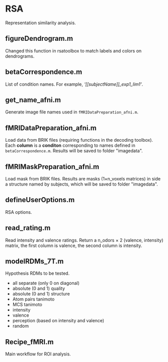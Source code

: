 # RSA
Representation similarity analysis.

## figureDendrogram.m
Changed this function in rsatoolbox to match labels and colors on dendrograms.

## betaCorrespondence.m
List of condition names. For example, *'[[subjectName]]_exp1_lim1'*.

## get_name_afni.m
Generate image file names used in `fMRIDataPreparation_afni.m`.

## fMRIDataPreparation_afni.m
Load data from BRIK files (requiring functions in the decoding toolbox). Each **column** is a **conditon** corresponding to names defined in `betaCorrespondence.m`. Results will be saved to folder "imagedata".

## fMRIMaskPreparation_afni.m
Load mask from BRIK files. Results are masks (1×n_voxels matrices) in side a structure named by subjects, which will be saved to folder "imagedata".

## defineUserOptions.m
RSA options.

## read_rating.m
Read intensity and valence ratings. Return a n_odors × 2 (valence, intensity) matrix, the first column is valence, the second column is intensity.

## modelRDMs_7T.m
Hypothesis RDMs to be tested.
* all separate (only 0 on diagonal)
* absolute (0 and 1) quality
* absolute (0 and 1) structure
* Atom pairs tanimoto
* MCS tanimoto
* intensity
* valence
* perception (based on intensity and valence)
* random

## Recipe_fMRI.m
Main workflow for ROI analysis.
